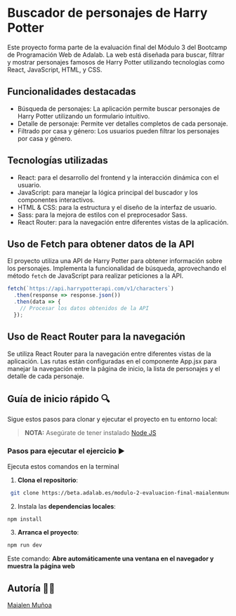 # Buscador de personajes de Harry Potter

Este proyecto forma parte de la evaluación final del Módulo 3 del Bootcamp de Programación Web de Adalab. La web está diseñada para buscar, filtrar y mostrar personajes famosos de Harry Potter utilizando tecnologías como React, JavaScript, HTML, y CSS.

## Funcionalidades destacadas

- Búsqueda de personajes: La aplicación permite buscar personajes de Harry Potter utilizando un formulario intuitivo.
- Detalle de personaje: Permite ver detalles completos de cada personaje.
- Filtrado por casa y género: Los usuarios pueden filtrar los personajes por casa y género.

## Tecnologías utilizadas

- React: para el desarrollo del frontend y la interacción dinámica con el usuario.
- JavaScript: para manejar la lógica principal del buscador y los componentes interactivos.
- HTML & CSS: para la estructura y el diseño de la interfaz de usuario.
- Sass: para la mejora de estilos con el preprocesador Sass.
- React Router: para la navegación entre diferentes vistas de la aplicación.

## Uso de Fetch para obtener datos de la API

El proyecto utiliza una API de Harry Potter para obtener información sobre los personajes. Implementa la funcionalidad de búsqueda, aprovechando el método `fetch` de JavaScript para realizar peticiones a la API.

```javascript
fetch(`https://api.harrypotterapi.com/v1/characters`)
  .then(response => response.json())
  .then(data => {
    // Procesar los datos obtenidos de la API
  });
```

## Uso de React Router para la navegación

Se utiliza React Router para la navegación entre diferentes vistas de la aplicación. Las rutas están configuradas en el componente App.jsx para manejar la navegación entre la página de inicio, la lista de personajes y el detalle de cada personaje.

## Guía de inicio rápido 🔍

Sigue estos pasos para clonar y ejecutar el proyecto en tu entorno local:

> **NOTA:** Asegúrate de tener instalado [Node JS](https://nodejs.org/)

### Pasos para ejecutar el ejercicio ▶️

Ejecuta estos comandos en la terminal

1. **Clona el repositorio**:

```bash
 git clone https://beta.adalab.es/modulo-2-evaluacion-final-maialenmunoa/
```

2. Instala las **dependencias locales**:

```bash
npm install
```

3. **Arranca el proyecto**:

```bash
npm run dev
```

Este comando:
**Abre automáticamente una ventana en el navegador y muestra la página web**

## Autoría 👩‍💻

[Maialen Muñoa](https://github.com/maialenmunoa)

